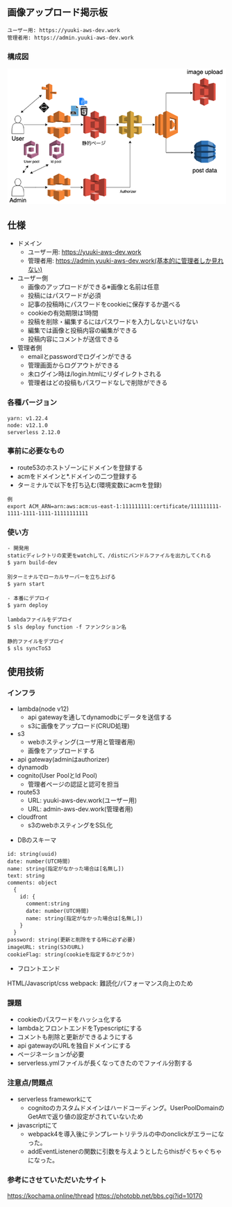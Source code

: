 ## 画像アップロード掲示板
```
ユーザー用: https://yuuki-aws-dev.work
管理者用: https://admin.yuuki-aws-dev.work
```

### 構成図
![aws構成図](LT_IMAGE/kanikeijibanv3.png)

## 仕様
- ドメイン
  - ユーザー用: https://yuuki-aws-dev.work
  - 管理者用: https://admin.yuuki-aws-dev.work(基本的に管理者しか見れない)
- ユーザー側
  - 画像のアップロードができる※画像と名前は任意
  - 投稿にはパスワードが必須
  - 記事の投稿時にパスワードをcookieに保存するか選べる
  - cookieの有効期限は1時間
  - 投稿を削除・編集するにはパスワードを入力しないといけない
  - 編集では画像と投稿内容の編集ができる
  - 投稿内容にコメントが送信できる
- 管理者側
  - emailとpasswordでログインができる
  - 管理画面からログアウトができる
  - 未ログイン時は/login.htmlにリダイレクトされる
  - 管理者はどの投稿もパスワードなしで削除ができる

### 各種バージョン
```
yarn: v1.22.4
node: v12.1.0
serverless 2.12.0
```

### 事前に必要なもの
- route53のホストゾーンにドメインを登録する
- acmをドメインと*.ドメインの二つ登録する
- ターミナルで以下を打ち込む(環境変数にacmを登録)
```
例
export ACM_ARN=arn:aws:acm:us-east-1:111111111:certificate/111111111-1111-1111-1111-11111111111
```

### 使い方
```
- 開発用
staticディレクトリの変更をwatchして、/distにバンドルファイルを出力してくれる
$ yarn build-dev

別ターミナルでローカルサーバーを立ち上げる
$ yarn start

- 本番にデプロイ
$ yarn deploy

lambdaファイルをデプロイ
$ sls deploy function -f ファンクション名

静的ファイルをデプロイ
$ sls syncToS3
```

## 使用技術

### インフラ
- lambda(node v12)
  - api gatewayを通してdynamodbにデータを送信する
  - s3に画像をアップロード(CRUD処理)
- s3
  - webホスティング(ユーザ用と管理者用)
  - 画像をアップロードする
- api gateway(adminはauthorizer)
- dynamodb
- cognito(User PoolとId Pool)
  - 管理者ページの認証と認可を担当
- route53
  - URL: yuuki-aws-dev.work(ユーザー用)
  - URL: admin-aws-dev.work(管理者用)
- cloudfront
  - s3のwebホスティングをSSL化

* DBのスキーマ
```
id: string(uuid)
date: number(UTC時間)
name: string(指定がなかった場合は[名無し])
text: string
comments: object
  {
    id: {
      comment:string
      date: number(UTC時間)
      name: string(指定がなかった場合は[名無し])
    }
  }
password: string(更新と削除をする時に必ず必要)
imageURL: string(S3のURL)
cookieFlag: string(cookieを指定するかどうか)
```

- フロントエンド

HTML/Javascript/css
webpack: 難読化/パフォーマンス向上のため

### 課題
- cookieのパスワードをハッシュ化する
- lambdaとフロントエンドをTypescriptにする
- コメントも削除と更新ができるようにする
- api gatewayのURLを独自ドメインにする
- ページネーションが必要
- serverless.ymlファイルが長くなってきたのでファイル分割する

### 注意点/問題点
- serverless frameworkにて
  - cognitoのカスタムドメインはハードコーディング。UserPoolDomainのGetAttで返り値の設定がされていないため
- javascriptにて
  - webpack4を導入後にテンプレートリテラルの中のonclickがエラーになった。
  - addEventListenerの関数に引数を与えようとしたらthisがぐちゃぐちゃになった。

### 参考にさせていただいたサイト
https://kochama.online/thread
https://photobb.net/bbs.cgi?id=10170